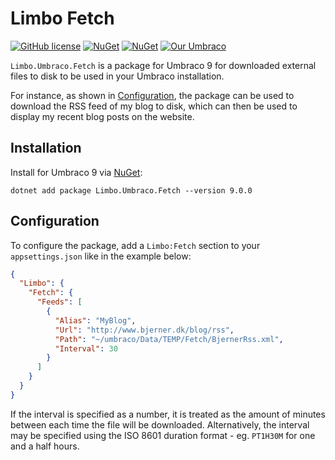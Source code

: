 # Limbo Fetch

[![GitHub license](https://img.shields.io/badge/license-MIT-blue.svg)](LICENSE.md)
[![NuGet](https://img.shields.io/nuget/v/Limbo.Umbraco.Fetch.svg)](https://www.nuget.org/packages/Limbo.Umbraco.Fetch)
[![NuGet](https://img.shields.io/nuget/dt/Limbo.Umbraco.Fetch.svg)](https://www.nuget.org/packages/Limbo.Umbraco.Fetch)
[![Our Umbraco](https://img.shields.io/badge/our-umbraco-%233544B1)](https://our.umbraco.com/packages/backoffice-extensions/limbo-fetch/)

`Limbo.Umbraco.Fetch` is a package for Umbraco 9 for downloaded external files to disk to be used in your Umbraco installation.

For instance, as shown in [Configuration](#configuration), the package can be used to download the RSS feed of my blog to disk, which can then be used to display my recent blog posts on the website.

## Installation

Install for Umbraco 9 via [NuGet](https://www.nuget.org/packages/Limbo.Umbraco.Fetch/9.0.0):

```
dotnet add package Limbo.Umbraco.Fetch --version 9.0.0
```

## Configuration

To configure the package, add a `Limbo:Fetch` section to your `appsettings.json` like in the example below:

```json
{
  "Limbo": {
    "Fetch": {
      "Feeds": [
        {
          "Alias": "MyBlog",
          "Url": "http://www.bjerner.dk/blog/rss",
          "Path": "~/umbraco/Data/TEMP/Fetch/BjernerRss.xml",
          "Interval": 30
        }
      ]
    }
  }
}
```

If the interval is specified as a number, it is treated as the amount of minutes between each time the file will be downloaded. Alternatively, the interval may be specified using the ISO 8601 duration format - eg. `PT1H30M` for one and a half hours.
